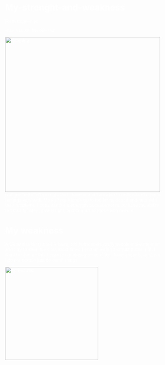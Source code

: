 # My-strenght-and-weakness
Forth Challenge
<!DOCTYPE html>
<html>
<head>
<style>
body {color:white;
}
h1{color: white;}

p{color:white;
}
</style>
<title>My strenghts and weaknesses</title>
<link href="styles/styles.css" rel="stylesheet" type"text/css" />

<body>

    <h1> VICTOR GUERRA</h1> 
<style>
body {
 background-image: url("https://memegenerator.net/img/images/16309300.jpg")
}
</style>

</body>
<img src="https://4cawmi2va33i3w6dek1d7y1m-wpengine.netdna-ssl.com/wp-content/uploads/2016/11/productivity_Active-listening-01-1024x384.png" alt="Listening" width="500"


p align="right">A strenght that I have is that I am able to understand other's feelings very well. Most of my friends go to me for guidance and help with their problems. I consider this a strength becuase not many have the ability to actually listen, give insight, and confort to those who need it. </p>

<h1> My weakness</h1>
<p align="left">A weakness that I have is being too hotheaded. Many people make me mad and I try to keep my cool. Most times I end up losing it or just throw a fit. I want to change this because it makes me seem like I have anger issues, but I do not people just do dumb things.</p>
<img src= "https://previews.123rf.com/images/lenm/lenm1210/lenm121000144/15774241-mascot-illustration-featuring-an-angry-fire-in-a-fighting-stance-hot-headed.jpg" alt="Hotheaded" height="300" width="300"
</html>
